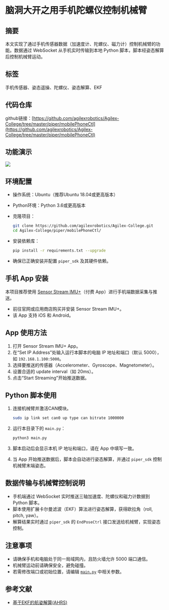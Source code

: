 
# 脑洞大开之用手机陀螺仪控制机械臂

## 摘要
本文实现了通过手机传感器数据（加速度计、陀螺仪、磁力计）控制机械臂的功能。数据通过 WebSocket 从手机实时传输到本地 Python 脚本，脚本经姿态解算后控制机械臂运动。

## 标签
手机传感器、姿态遥操、陀螺仪、姿态解算、EKF

## 代码仓库
github链接：[https://github.com/agilexrobotics/Agilex-College/tree/master/piper/mobilePhoneCtl](https://github.com/agilexrobotics/Agilex-College/tree/master/piper/mobilePhoneCtl)

## 功能演示

[![](https://i2.hdslb.com/bfs/archive/638fe3c3e3160d32171d58109876286d6a48895e.jpg@672w_378h_1c.webp)](https://www.bilibili.com/video/BV1zvebzDEWR/)

## 环境配置

- 操作系统：Ubuntu（推荐Ubuntu 18.04或更高版本）
- Python环境：Python 3.6或更高版本

- 克隆项目：

    ```bash
    git clone https://github.com/agilexrobotics/Agilex-College.git
    cd Agilex-College/piper/mobilePhoneCtl/
    ```

- 安装依赖库：

    ```bash
    pip install -r requirements.txt --upgrade
    ```

- 确保已正确安装并配置 `piper_sdk` 及其硬件依赖。

## 手机 App 安装

本项目推荐使用 [Sensor Stream IMU+](https://www.sensorstream.app/)（付费 App）进行手机端数据采集与推送。

- 前往官网或应用商店购买并安装 Sensor Stream IMU+。
- 该 App 支持 iOS 和 Android。

## App 使用方法

1. 打开 Sensor Stream IMU+ App。
2. 在“Set IP Address”处输入运行本脚本的电脑 IP 地址和端口（默认 5000），如 `192.168.1.100:5000`。
3. 选择要推送的传感器（Accelerometer、Gyroscope、Magnetometer）。
4. 设置合适的 update interval（如 20ms）。
5. 点击“Start Streaming”开始推送数据。

## Python 脚本使用

1. 连接机械臂并激活CAN模块。

    ```bash
    sudo ip link set can0 up type can bitrate 1000000
    ```

2. 运行本目录下的 `main.py`：

    ```bash
    python3 main.py
    ```

3. 脚本启动后会显示本机 IP 地址和端口，请在 App 中填写一致。
4. 当 App 开始推送数据后，脚本会自动进行姿态解算，并通过 `piper_sdk` 控制机械臂末端姿态。

## 数据传输与机械臂控制说明

- 手机端通过 WebSocket 实时推送三轴加速度、陀螺仪和磁力计数据到 Python 脚本。
- 脚本使用扩展卡尔曼滤波（EKF）算法进行姿态解算，获得欧拉角（roll, pitch, yaw）。
- 解算结果实时通过 `piper_sdk` 的 `EndPoseCtrl` 接口发送给机械臂，实现姿态控制。

## 注意事项

- 请确保手机和电脑处于同一局域网内，且防火墙允许 5000 端口通信。
- 机械臂运动前请确保安全，避免碰撞。
- 若需修改端口或初始位置，请编辑 [`main.py`](main.py) 中相关参数。

## 参考文献

- [基于EKF的航姿解算(AHRS)](https://zhuanlan.zhihu.com/p/103617763)